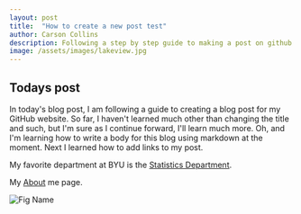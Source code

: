 ```yaml
---
layout: post
title:  "How to create a new post test"
author: Carson Collins
description: Following a step by step guide to making a post on github.
image: /assets/images/lakeview.jpg
---
```

## Todays post

In today's blog post, I am following a guide to creating a blog post for my GitHub website. So far, I haven't learned much other than changing the title and such, but I'm sure as I continue forward, I'll learn much more. Oh, and I'm learning how to write a body for this blog using markdown at the moment. Next I learned how to add links to my post. 

My favorite department at BYU is the [Statistics Department](https://statistics.byu.edu).

My [About]({{site.url}}/{{site.baseurl}}/about) me page.

![Fig Name](images/lakeview.jpeg)

